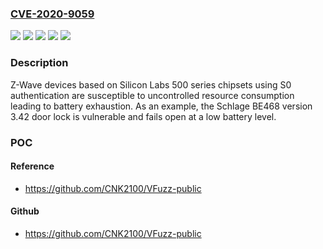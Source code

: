 ### [CVE-2020-9059](https://cve.mitre.org/cgi-bin/cvename.cgi?name=CVE-2020-9059)
![](https://img.shields.io/static/v1?label=Product&message=500%20series&color=blue)
![](https://img.shields.io/static/v1?label=Product&message=BE468&color=blue)
![](https://img.shields.io/static/v1?label=Version&message=%3D%203.42%20&color=brighgreen)
![](https://img.shields.io/static/v1?label=Version&message=%3D%20all%20&color=brighgreen)
![](https://img.shields.io/static/v1?label=Vulnerability&message=CWE-400%20Uncontrolled%20Resource%20Consumption&color=brighgreen)

### Description

Z-Wave devices based on Silicon Labs 500 series chipsets using S0 authentication are susceptible to uncontrolled resource consumption leading to battery exhaustion. As an example, the Schlage BE468 version 3.42 door lock is vulnerable and fails open at a low battery level.

### POC

#### Reference
- https://github.com/CNK2100/VFuzz-public

#### Github
- https://github.com/CNK2100/VFuzz-public

